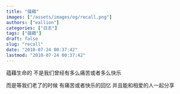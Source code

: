 ```yaml
---
title: "蕴藉"
images: ["/assets/images/og/recall.png"]
authors: ["eallion"]
categories: ["日志"]
tags: ["蕴藉"]
draft: false
slug: "recall"
date: "2010-07-24 00:37:42"
lastmod: "2010-07-24 00:37:42"
---
```


蕴藉生命的
不是我们曾经有多么痛苦或者多么快乐

而是等我们老了的时候
有痛苦或者快乐的回忆
并且能和相爱的人一起分享
